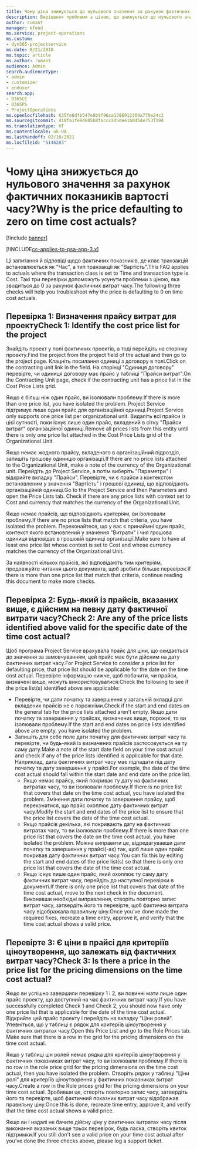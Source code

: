 ```yaml
---
title: Чому ціна знижується до нульового значення за рахунок фактичних показників вартості часу?
description: Вирішення проблеми з ціною, що знижується до нульового значення за рахунок фактичних показників вартості часу.
author: rumant
manager: kfend
ms.service: project-operations
ms.custom:
- dyn365-projectservice
ms.date: 8/21/2018
ms.topic: article
ms.author: rumant
audience: Admin
search.audienceType:
- admin
- customizer
- enduser
search.app:
- D365CE
- D365PS
- ProjectOperations
ms.openlocfilehash: 635fe6dfb547e8b9f96ca1786912309a770e24c2
ms.sourcegitcommit: 418fa1fe9d605b8faccc2d5dee1b04b4e753f194
ms.translationtype: HT
ms.contentlocale: uk-UA
ms.lasthandoff: 02/10/2021
ms.locfileid: "5146283"
---
```

# <a name="why-is-the-price-defaulting-to-zero-on-time-cost-actuals"></a><span data-ttu-id="92109-103">Чому ціна знижується до нульового значення за рахунок фактичних показників вартості часу?</span><span class="sxs-lookup"><span data-stu-id="92109-103">Why is the price defaulting to zero on time cost actuals?</span></span>

[!include [banner](../includes/psa-now-project-operations.md)]

[!INCLUDE[cc-applies-to-psa-app-3.x](../includes/cc-applies-to-psa-app-3x.md)]

<span data-ttu-id="92109-104">Ці запитання й відповіді щодо фактичних показників, де клас транзакцій встановлюється як "Час", а тип транзакції як "Вартість".</span><span class="sxs-lookup"><span data-stu-id="92109-104">This FAQ applies to actuals where the transaction class is set to Time and transaction type is Cost.</span></span> <span data-ttu-id="92109-105">Такі три перевірки допоможуть усунути проблеми з ціною, яка зводиться до 0 за рахунок фактичних витрат часу.</span><span class="sxs-lookup"><span data-stu-id="92109-105">The following three checks will help you troubleshoot why the price is defaulting to 0 on time cost actuals.</span></span>
 
## <a name="check-1-identify-the-cost-price-list-for-the-project"></a><span data-ttu-id="92109-106">Перевірка 1: Визначення прайсу витрат для проекту</span><span class="sxs-lookup"><span data-stu-id="92109-106">Check 1: Identify the cost price list for the project</span></span>

<span data-ttu-id="92109-107">Знайдіть проект у полі фактичних проектів, а тоді перейдіть на сторінку проекту.</span><span class="sxs-lookup"><span data-stu-id="92109-107">Find the project from the project field of the actual and then go to the project page.</span></span> <span data-ttu-id="92109-108">Клацніть посилання одиниці з договору в полі.</span><span class="sxs-lookup"><span data-stu-id="92109-108">Click on the contracting unit link in the field.</span></span> <span data-ttu-id="92109-109">На сторінці "Одиниця договору" перевірте, чи одиниця договору має прайс у таблиці "Прайси витрат".</span><span class="sxs-lookup"><span data-stu-id="92109-109">On the Contracting Unit page, check if the contracting unit has a price list in the Cost Price Lists grid.</span></span>

<span data-ttu-id="92109-110">Якщо є більш ніж один прайс, ви ізолювали проблему.</span><span class="sxs-lookup"><span data-stu-id="92109-110">If there is more than one price list, you have isolated the problem.</span></span> <span data-ttu-id="92109-111">Project Service підтримує лише один прайс для організаційної одиниці.</span><span class="sxs-lookup"><span data-stu-id="92109-111">Project Service only supports one price list per organizational unit.</span></span> <span data-ttu-id="92109-112">Видаліть всі прайси із цієї сутності, поки існує лише один прайс, вкладений в сітку "Прайси витрат" організаційної одиниці.</span><span class="sxs-lookup"><span data-stu-id="92109-112">Remove all prices lists from this entity until there is only one price list attached in the Cost Price Lists grid of the Organizational Unit.</span></span>

<span data-ttu-id="92109-113">Якщо немає жодного прайсу, вкладеного в організаційний підрозділ, запишіть грошову одиницю організації.</span><span class="sxs-lookup"><span data-stu-id="92109-113">If there are no price lists attached to the Organizational Unit, make a note of the currency of the Organizational unit.</span></span> <span data-ttu-id="92109-114">Перейдіть до Project Service, а потім виберіть "Параметри" і відкрийте вкладку "Прайси". Перевірте, чи є прайси з контекстом встановленим у значення "Вартість" і грошові одиниці, що відповідають організаційній одиниці.</span><span class="sxs-lookup"><span data-stu-id="92109-114">Go to the Project Service and then Parameters and open the Price Lists tab. Check if there are any price lists with context set to Cost and currency that matches the currency of the Organizational Unit.</span></span>
 
<span data-ttu-id="92109-115">Якщо немає прайсів, що відповідають критеріям, ви ізолювали проблему.</span><span class="sxs-lookup"><span data-stu-id="92109-115">If there are no price lists that match that criteria, you have isolated the problem.</span></span> <span data-ttu-id="92109-116">Переконайтеся, що у вас є принаймні один прайс, контекст якого встановлений у значення "Витрати" і чия грошова одиниця відповідає в грошовій одиниці організації.</span><span class="sxs-lookup"><span data-stu-id="92109-116">Make sure to have at least one price list whose context is set to Cost and whose currency matches the currency of the Organizational Unit.</span></span>

<span data-ttu-id="92109-117">За наявності кількох прайсів, які відповідають тим критеріям, продовжуйте читання цього документа, щоб зробити більше перевірок.</span><span class="sxs-lookup"><span data-stu-id="92109-117">If there is more than one price list that match that criteria, continue reading this document to make more checks.</span></span>

## <a name="check-2-are-any-of-the-price-lists-identified-above-valid-for-the-specific-date-of-the-time-cost-actual"></a><span data-ttu-id="92109-118">Перевірка 2: Будь-який із прайсів, вказаних вище, є дійсним на певну дату фактичної витрати часу?</span><span class="sxs-lookup"><span data-stu-id="92109-118">Check 2: Are any of the price lists identified above valid for the specific date of the time cost actual?</span></span>

<span data-ttu-id="92109-119">Щоб програма Project Service врахувала прайс для ціни, що скидається до значення за замовчуванням, цей прайс має бути дійсним на дату фактичних витрат часу.</span><span class="sxs-lookup"><span data-stu-id="92109-119">For Project Service to consider a price list for defaulting price, that price list should be applicable for the date on the time cost actual.</span></span> <span data-ttu-id="92109-120">Перевірте інформацію нижче, щоб побачити, чи прайси, визначені вище, можуть використовуватися:</span><span class="sxs-lookup"><span data-stu-id="92109-120">Check the following to see if the price list(s) identified above are applicable:</span></span>

- <span data-ttu-id="92109-121">Перевірте, чи дати початку та завершення у загальній вкладці для вкладених прайсів не є порожніми.</span><span class="sxs-lookup"><span data-stu-id="92109-121">Check if the start and end dates on the general tab for the price lists attached aren’t empty.</span></span> <span data-ttu-id="92109-122">Якщо дати початку та завершення у прайсах, визначених вище, порожні, то ви ізолювали проблему.</span><span class="sxs-lookup"><span data-stu-id="92109-122">If the start and end dates on price lists identified above are empty, you have isolated the problem.</span></span> 
- <span data-ttu-id="92109-123">Запишіть для себе поле дати початку для фактичних витрат часу та перевірте, чи будь-який із визначених прайсів застосовується на ту саму дату.</span><span class="sxs-lookup"><span data-stu-id="92109-123">Make a note of the start date field on your time cost actual and check if any of the price lists identified is applicable for that date.</span></span> <span data-ttu-id="92109-124">Наприклад, дата фактичних витрат часу має підпадати під дату початку та дату завершення у прайсі.</span><span class="sxs-lookup"><span data-stu-id="92109-124">For example, the date of the time cost actual should fall within the start date and end date on the price list.</span></span> 
    - <span data-ttu-id="92109-125">Якщо немає прайсу, який покриває ту дату на фактичних витратах часу, то ви ізолювали проблему.</span><span class="sxs-lookup"><span data-stu-id="92109-125">If there is no price list that covers that date on the time cost actual, you have isolated the problem.</span></span> <span data-ttu-id="92109-126">Змінення дати початку та завершення прайсу, щоб переконатися, що прайс охоплює дату фактичних витрат часу.</span><span class="sxs-lookup"><span data-stu-id="92109-126">Modify the start and end dates of the price list to ensure that the price list covers the date of the time cost actual.</span></span> 
    - <span data-ttu-id="92109-127">Якщо прайсів декілька, які покривають дату на фактичних витратах часу, то ви ізолювали проблему.</span><span class="sxs-lookup"><span data-stu-id="92109-127">If there is more than one price list that covers the date on the time cost actual, you have isolated the problem.</span></span> <span data-ttu-id="92109-128">Можна виправити це, відредагувавши дати початку та завершення у прайсі(-ах) так, щоб лише один прайс покривав дату фактичних витрат часу.</span><span class="sxs-lookup"><span data-stu-id="92109-128">You can fix this by editing the start and end dates of the price list(s) so that there is only one price list that covers the date of the time cost actual.</span></span> 
    - <span data-ttu-id="92109-129">Якщо існує лише один прайс, який охоплює ту саму дату фактичних витрат часу, перейдіть до наступної перевірки в документі.</span><span class="sxs-lookup"><span data-stu-id="92109-129">If there is only one price list that covers that date of the time cost actual, move to the next check in the document.</span></span>
<span data-ttu-id="92109-130">Виконавши необхідні виправлення, створіть повторно запис витрат часу, затвердіть його та перевірте, щоб фактична витрата часу відображала правильну ціну.</span><span class="sxs-lookup"><span data-stu-id="92109-130">Once you’ve done made the required fixes, recreate a time entry, approve it, and verify that the time cost actual shows a valid price.</span></span>

## <a name="check-3-is-there-a-price-in-the-price-list-for-the-pricing-dimensions-on-the-time-cost-actual"></a><span data-ttu-id="92109-131">Перевірте 3: Є ціни в прайсі для критеріїв ціноутворення, що залежать від фактичних витрат часу?</span><span class="sxs-lookup"><span data-stu-id="92109-131">Check 3: Is there a price in the price list for the pricing dimensions on the time cost actual?</span></span>

<span data-ttu-id="92109-132">Якщо ви успішно завершили перевірку 1 і 2, ви повинні мати лише один прайс проекту, що доступний на час фактичних витрат часу.</span><span class="sxs-lookup"><span data-stu-id="92109-132">If you have successfully completed Check 1 and Check 2, you should now have only one price list that is applicable for the date of the time cost actual.</span></span> <span data-ttu-id="92109-133">Відкрийте цей прайс проекту і перейдіть на вкладку "Ціни ролей". Упевніться, що у таблиці є рядок для критеріїв ціноутворення у фактичних витратах часу.</span><span class="sxs-lookup"><span data-stu-id="92109-133">Open this Price List and go to the Role Prices tab. Make sure that there is a row in the grid for the pricing dimensions on the time cost actual.</span></span>

<span data-ttu-id="92109-134">Якщо у таблиці цін ролей немає рядка для критеріїв ціноутворення у фактичних показниках витрат часу, то ви ізолювали проблему.</span><span class="sxs-lookup"><span data-stu-id="92109-134">If there is no row in the role price grid for the pricing dimensions on the time cost actual, then you have isolated the problem.</span></span> <span data-ttu-id="92109-135">Створіть рядок у таблиці "Ціни ролі" для критеріїв ціноутворення у фактичних показниках витрат часу.</span><span class="sxs-lookup"><span data-stu-id="92109-135">Create a row in the Role prices grid for the pricing dimensions on your time cost actual.</span></span> <span data-ttu-id="92109-136">Зробивши це, створіть повторно запис часу, затвердіть його та перевірте, щоб фактичний показник витрат часу відображав правильну ціну.</span><span class="sxs-lookup"><span data-stu-id="92109-136">Once this is done, recreate time entry, approve it, and verify that the time cost actual shows a valid price.</span></span>
 
<span data-ttu-id="92109-137">Якщо ви і надалі не бачите дійсну ціну у фактичних витратах часу після виконання вказаних вище трьох перевірок, будь ласка, створіть квиток підтримки.</span><span class="sxs-lookup"><span data-stu-id="92109-137">If you still don't see a valid price on your time cost actual after you’ve done the three checks above, please log a support ticket.</span></span>



